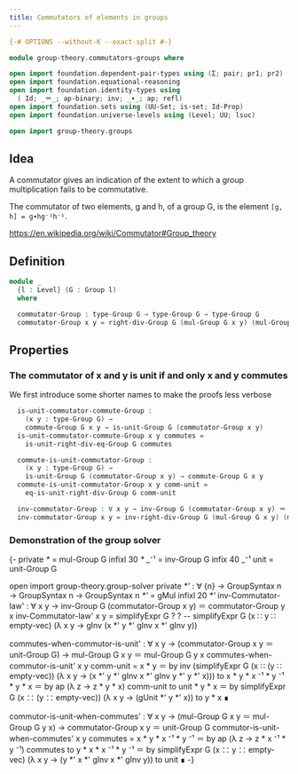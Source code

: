 ```yaml
---
title: Commutators of elements in groups
---
```


```agda
{-# OPTIONS --without-K --exact-split #-}

module group-theory.commutators-groups where

open import foundation.dependent-pair-types using (Σ; pair; pr1; pr2)
open import foundation.equational-reasoning
open import foundation.identity-types using
  ( Id; _＝_; ap-binary; inv; _∙_; ap; refl)
open import foundation.sets using (UU-Set; is-set; Id-Prop)
open import foundation.universe-levels using (Level; UU; lsuc)

open import group-theory.groups

```

## Idea

A commutator gives an indication of the extent to which a group multiplication fails to be commutative.

The commutator of two elements, g and h, of a group G, is the element `[g, h] = g∙hg⁻¹h⁻¹`.

https://en.wikipedia.org/wiki/Commutator#Group_theory

## Definition

```agda
module _
  {l : Level} (G : Group l)
  where

  commutator-Group : type-Group G → type-Group G → type-Group G
  commutator-Group x y = right-div-Group G (mul-Group G x y) (mul-Group G y x)
```

## Properties

### The commutator of x and y is unit if and only x and y commutes

We first introduce some shorter names to make the proofs less verbose

```agda
  is-unit-commutator-commute-Group :
    (x y : type-Group G) →
    commute-Group G x y → is-unit-Group G (commutator-Group x y)
  is-unit-commutator-commute-Group x y commutes =
    is-unit-right-div-eq-Group G commutes

  commute-is-unit-commutator-Group :
    (x y : type-Group G) →
    is-unit-Group G (commutator-Group x y) → commute-Group G x y
  commute-is-unit-commutator-Group x y comm-unit =
    eq-is-unit-right-div-Group G comm-unit

  inv-commutator-Group : ∀ x y → inv-Group G (commutator-Group x y) ＝ commutator-Group y x
  inv-commutator-Group x y = inv-right-div-Group G (mul-Group G x y) (mul-Group G y x)
```

### Demonstration of the group solver

{-
  private
    _*_ = mul-Group G
    infixl 30 _*_
    _⁻¹ = inv-Group G
    infix 40 _⁻¹
    unit = unit-Group G

  open import group-theory.group-solver
  private
    _*'_ : ∀ {n} → GroupSyntax n → GroupSyntax n → GroupSyntax n
    _*'_ = gMul
    infixl 20 _*'_
  inv-Commutator-law' : ∀ x y → inv-Group G (commutator-Group x y) ＝ commutator-Group y x
  inv-Commutator-law' x y = simplifyExpr G ? ?
  -- simplifyExpr G (x ∷ y ∷ empty-vec) (λ x y → gInv (x *' y *' gInv x *' gInv y))

  commutes-when-commutor-is-unit' :
    ∀ x y → (commutator-Group x y ＝ unit-Group G) → mul-Group G x y ＝ mul-Group G y x
  commutes-when-commutor-is-unit' x y comm-unit =
    x * y                         ＝ by inv (simplifyExpr G (x ∷ (y ∷ empty-vec)) (λ x y → (x *' y *' gInv x *' gInv y *' y *' x))) to
    x * y * x ⁻¹ * y ⁻¹ * y * x   ＝ by ap (λ z → z * y * x) comm-unit to
    unit * y * x                  ＝ by simplifyExpr G (x ∷ (y ∷ empty-vec)) (λ x y → (gUnit *' y *' x)) to
    y * x                         ∎

  commutor-is-unit-when-commutes' :
    ∀ x y → (mul-Group G x y ＝ mul-Group G y x) → commutator-Group x y ＝ unit-Group G
  commutor-is-unit-when-commutes' x y commutes =
    x * y * x ⁻¹ * y ⁻¹ ＝ by ap (λ z → z * x ⁻¹ * y ⁻¹) commutes to
    y * x * x ⁻¹ * y ⁻¹ ＝ by simplifyExpr G (x ∷ y ∷ empty-vec) (λ x y → (y *' x *' gInv x *' gInv y)) to
    unit                  ∎
-}
```
